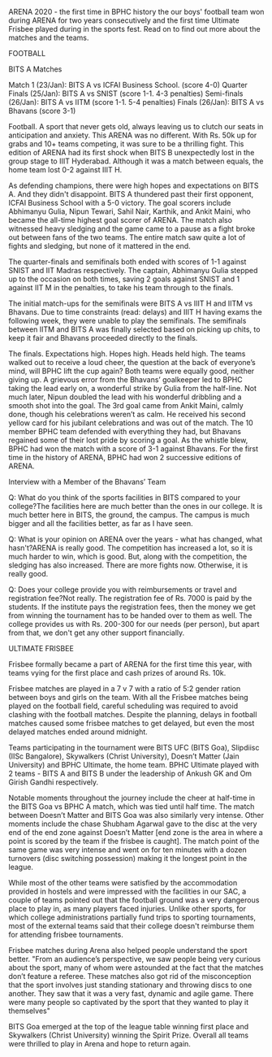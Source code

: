 
ARENA 2020 - the first time in BPHC history the our boys' football team won during ARENA for two years consecutively and the first time Ultimate Frisbee played during in the sports fest. Read on to find out more about the matches and the teams. 


FOOTBALL


BITS A Matches



Match 1 (23/Jan): BITS A vs ICFAI Business School. (score 4-0)
Quarter Finals (25/Jan): BITS A vs SNIST (score 1-1. 4-3 penalties)
Semi-finals (26/Jan): BITS A vs IITM (score 1-1. 5-4 penalties)
Finals (26/Jan): BITS A vs Bhavans (score 3-1) 



Football. A sport that never gets old, always leaving us to clutch our seats in anticipation and anxiety. This ARENA was no different. With Rs. 50k up for grabs and 10+ teams competing, it was sure to be a thrilling fight. This edition of ARENA had its first shock when BITS B unexpectedly lost in the group stage to IIIT Hyderabad. Although it was a match between equals, the home team lost 0-2 against IIIT H.


As defending champions, there were high hopes and expectations on BITS A. And they didn't disappoint. BITS A thundered past their first opponent, ICFAI Business School with a 5-0 victory. The goal scorers include Abhimanyu Gulia, Nipun Tewari, Sahil Nair, Karthik, and Ankit Maini, who became the all-time highest goal scorer of ARENA. The match also witnessed heavy sledging and the game came to a pause as a fight broke out between fans of the two teams. The entire match saw quite a lot of fights and sledging, but none of it mattered in the end.


The quarter-finals and semifinals both ended with scores of 1-1 against SNIST and IIT Madras respectively. The captain, Abhimanyu Gulia stepped up to the occasion on both times, saving 2 goals against SNIST and 1 against IIT M in the penalties, to take his team through to the finals.


The initial match-ups for the semifinals were BITS A vs IIIT H and IITM vs Bhavans. Due to time constraints (read: delays) and IIIT H having exams the following week, they were unable to play the semifinals. The semifinals between IITM and BITS A was finally selected based on picking up chits, to keep it fair and Bhavans proceeded directly to the finals.


The finals. Expectations high. Hopes high. Heads held high. The teams walked out to receive a loud cheer, the question at the back of everyone’s mind, will BPHC lift the cup again? Both teams were equally good, neither giving up. A grievous error from the Bhavans’ goalkeeper led to BPHC taking the lead early on, a wonderful strike by Gulia from the half-line. Not much later, Nipun doubled the lead with his wonderful dribbling and a smooth shot into the goal. The 3rd goal came from Ankit Maini, calmly done, though his celebrations weren’t as calm. He received his second yellow card for his jubilant celebrations and was out of the match. The 10 member BPHC team defended with everything they had, but Bhavans regained some of their lost pride by scoring a goal. As the whistle blew, BPHC had won the match with a score of 3-1 against Bhavans. For the first time in the history of ARENA, BPHC had won 2 successive editions of ARENA.


Interview with a Member of the Bhavans’ Team 


Q: What do you think of the sports facilities in BITS compared to your college?The facilities here are much better than the ones in our college. It is much better here in BITS, the ground, the campus. The campus is much bigger and all the facilities better, as far as I have seen.


Q: What is your opinion on ARENA over the years - what has changed, what hasn't?ARENA is really good. The competition has increased a lot, so it is much harder to win, which is good. But, along with the competition, the sledging has also increased. There are more fights now. Otherwise, it is really good.


Q: Does your college provide you with reimbursements or travel and registration fee?Not really. The registration fee of Rs. 7000 is paid by the students. If the institute pays the registration fees, then the money we get from winning the tournament has to be handed over to them as well. The college provides us with Rs. 200-300 for our needs (per person), but apart from that, we don't get any other support financially.


ULTIMATE FRISBEE


Frisbee formally became a part of ARENA for the first time this year, with teams vying for the first place and cash prizes of around Rs. 10k. 


Frisbee matches are played in a 7 v 7 with a ratio of 5:2 gender ration between boys and girls on the team. With all the Frisbee matches being played on the football field, careful scheduling was required to avoid clashing with the football matches. Despite the planning, delays in football matches caused some frisbee matches to get delayed, but even the most delayed matches ended around midnight.


Teams participating in the tournament were BITS UFC (BITS Goa), Slipdiisc (IISc Bangalore), Skywalkers (Christ University), Doesn’t Matter (Jain University) and BPHC Ultimate, the home team. BPHC Ultimate played with 2 teams - BITS A and BITS B under the leadership of Ankush GK and Om Girish Gandhi respectively. 


Notable moments throughout the journey include the cheer at half-time in the BITS Goa vs BPHC A match, which was tied until half time. The match between Doesn’t Matter and BITS Goa was also similarly very intense. Other moments include the chase Shubham Agarwal gave to the disc at the very end of the end zone against Doesn’t Matter [end zone is the area in where a point is scored by the team if the frisbee is caught]. The match point of the same game was very intense and went on for ten minutes with a dozen turnovers (disc switching possession) making it the longest point in the league. 


While most of the other teams were satisfied by the accommodation provided in hostels and were impressed with the facilities in our SAC, a couple of teams pointed out that the football ground was a very dangerous place to play in, as many players faced injuries. Unlike other sports, for which college administrations partially fund trips to sporting tournaments, most of the external teams said that their college doesn't reimburse them for attending frisbee tournaments. 


Frisbee matches during Arena also helped people understand the sport better. "From an audience’s perspective, we saw people being very curious about the sport, many of whom were astounded at the fact that the matches don’t feature a referee. These matches also got rid of the misconception that the sport involves just standing stationary and throwing discs to one another. They saw that it was a very fast, dynamic and agile game. There were many people so captivated by the sport that they wanted to play it themselves"


BITS Goa emerged at the top of the league table winning first place and Skywalkers (Christ University) winning the Spirit Prize. Overall all teams were thrilled to play in Arena and hope to return again.

